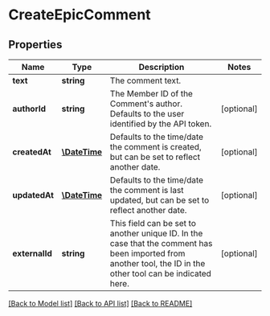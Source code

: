 # CreateEpicComment

## Properties
Name | Type | Description | Notes
------------ | ------------- | ------------- | -------------
**text** | **string** | The comment text. | 
**authorId** | **string** | The Member ID of the Comment&#x27;s author. Defaults to the user identified by the API token. | [optional] 
**createdAt** | [**\DateTime**](\DateTime.md) | Defaults to the time/date the comment is created, but can be set to reflect another date. | [optional] 
**updatedAt** | [**\DateTime**](\DateTime.md) | Defaults to the time/date the comment is last updated, but can be set to reflect another date. | [optional] 
**externalId** | **string** | This field can be set to another unique ID. In the case that the comment has been imported from another tool, the ID in the other tool can be indicated here. | [optional] 

[[Back to Model list]](../../README.md#documentation-for-models) [[Back to API list]](../../README.md#documentation-for-api-endpoints) [[Back to README]](../../README.md)

